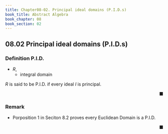 ```yaml
---
title: Chapter08-02. Principal ideal domains (P.I.D.s)
book_title: Abstract Algebra
book_chapter: 08
book_section: 02
---
```


## 08.02 Principal ideal domains (P.I.D.s)


### Definition P.I.D.
* $R$,
    * integral domain

$R$ is said to be P.I.D. if every ideal $I$ is principal.

<div class="end-of-statement" style="text-align: right">■</div>

### Remark
* Porposition 1 in Seciton 8.2 proves every Euclidean Domain is a P.I.D.

<div class="end-of-statement" style="text-align: right">■</div>
